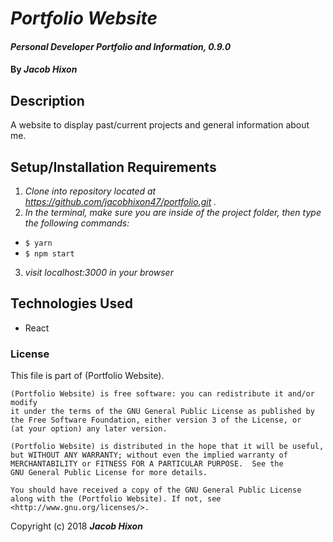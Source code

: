 # _Portfolio Website_

#### _Personal Developer Portfolio and Information, 0.9.0_

#### By _Jacob Hixon_

## Description

A website to display past/current projects and general information about me.

## Setup/Installation Requirements

1. _Clone into repository located at https://github.com/jacobhixon47/portfolio.git ._
2. _In the terminal, make sure you are inside of the project folder, then type the following commands:_
  * `$ yarn`
  * `$ npm start`
3. _visit localhost:3000 in your browser_


## Technologies Used

* React

### License

This file is part of (Portfolio Website).

    (Portfolio Website) is free software: you can redistribute it and/or modify
    it under the terms of the GNU General Public License as published by
    the Free Software Foundation, either version 3 of the License, or
    (at your option) any later version.

    (Portfolio Website) is distributed in the hope that it will be useful,
    but WITHOUT ANY WARRANTY; without even the implied warranty of
    MERCHANTABILITY or FITNESS FOR A PARTICULAR PURPOSE.  See the
    GNU General Public License for more details.

    You should have received a copy of the GNU General Public License
    along with the (Portfolio Website). If not, see <http://www.gnu.org/licenses/>.

Copyright (c) 2018 **_Jacob Hixon_**
